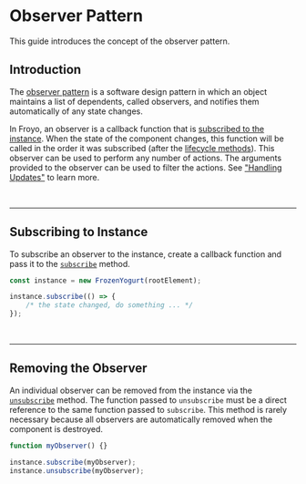 # Observer Pattern

This guide introduces the concept of the observer pattern.

## Introduction

The [observer pattern](https://en.wikipedia.org/wiki/Observer_pattern) is a software design pattern in which an object maintains a list of dependents, called observers, and notifies them automatically of any state changes.

In Froyo, an observer is a callback function that is [subscribed to the instance](#subscribing-to-instance). When the state of the component changes, this function will be called in the order it was subscribed (after the [lifecycle methods](../fundamentals/component-lifecycle.md#the-lifecycle-methods)). This observer can be used to perform any number of actions. The arguments provided to the observer can be used to filter the actions. See ["Handling Updates"](../fundamentals/handling-updates.md) to learn more.

<br />

---

## Subscribing to Instance

To subscribe an observer to the instance, create a callback function and pass it to the [`subscribe`](../api/component.md#subscribe) method.

```js
const instance = new FrozenYogurt(rootElement);

instance.subscribe(() => {
    /* the state changed, do something ... */
});
```

<br />

---

## Removing the Observer

An individual observer can be removed from the instance via the [`unsubscribe`](../api/component.md#unsubscribe) method. The function passed to `unsubscribe` must be a direct reference to the same function passed to `subscribe`. This method is rarely necessary because all observers are automatically removed when the component is destroyed.

```js
function myObserver() {}

instance.subscribe(myObserver);
instance.unsubscribe(myObserver);
```

